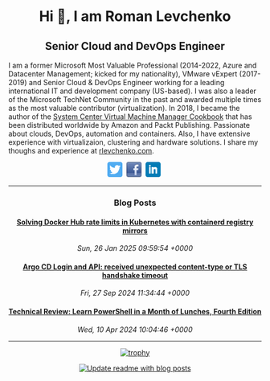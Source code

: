 <h1 align="center"> Hi  👋, I am Roman Levchenko</h1>
<h2 align="center">Senior Cloud and DevOps Engineer</h2>

I am a former Microsoft Most Valuable Professional (2014-2022, Azure and Datacenter Management; kicked for my nationality), VMware vExpert (2017-2019) and Senior Cloud & DevOps Engineer working for a leading international IT and development company (US-based). I was also a leader of the Microsoft TechNet Community in the past and awarded multiple times as the most valuable contributor (virtualization). In 2018, I became the author of the [System Center Virtual Machine Manager Cookbook](https://rlevchenko.com/2018/03/05/my-first-book-is-published-vmm-2016-cookbook/)  that has been distributed worldwide by Amazon and Packt Publishing. Passionate about clouds, DevOps, automation and containers. Also, I have extensive experience with virtualizaion, clustering and hardware solutions. I share my thoughs and experience at [rlevchenko.com](https://rlevchenko.com/about). 
</div>
<p align="center">
<a href="https://twitter.com/rlevchenko" target="external"><img height="30" src="https://github.com/rlevchenko/rlevchenko/blob/main/icons/twitter.png?raw=true"></a>&nbsp;
<a href="http://facebook.com/rlevchenko1/" target="external"><img height="30" src="https://github.com/rlevchenko/rlevchenko/blob/main/icons/facebook.png?raw=true"></a>&nbsp;
<a href="https://www.linkedin.com/in/rlevchenko/" target="external"><img height="30" src="https://github.com/rlevchenko/rlevchenko/blob/main/icons/linkedin.png?raw=true"></a>&nbsp;
</p>

------------------
<div align="center">
<p align="center">

### Blog Posts

<!--START_SECTION:feed-->
#### [Solving Docker Hub rate limits in Kubernetes with containerd registry mirrors](https://rlevchenko.com/2025/01/26/solving-docker-hub-rate-limits-in-kubernetes-with-containerd-registry-mirrors/) 
*Sun, 26 Jan 2025 09:59:54 +0000*
#### [Argo CD Login and API: received unexpected content-type or TLS handshake timeout](https://rlevchenko.com/2024/09/27/argo-cd-login-and-api-received-unexpected-content-type-or-tls-handshake-timeout/) 
*Fri, 27 Sep 2024 11:34:44 +0000*
#### [Technical Review: Learn PowerShell in a Month of Lunches, Fourth Edition](https://rlevchenko.com/2024/04/10/technical-review-learn-powershell-in-a-month-of-lunches-fourth-edition/) 
*Wed, 10 Apr 2024 10:04:46 +0000*
<!--END_SECTION:feed-->

</p>
</div>

--------------------

<div align="center">

[![trophy](https://github-profile-trophy.vercel.app/?username=rlevchenko&margin-w=15&no-bg=true&title=Stars,Followers,Experience,Repositories,Commits,Issues,PullRequest)](https://github.com/ryo-ma/github-profile-trophy)

[![Update readme with blog posts](https://github.com/rlevchenko/rlevchenko/actions/workflows/get-posts-rss.yml/badge.svg)](https://github.com/rlevchenko/rlevchenko/actions/workflows/get-posts-rss.yml)

</div>


